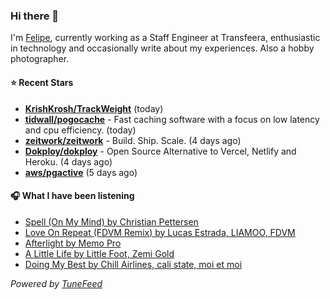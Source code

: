 ### Hi there 👋

I'm [Felipe](https://felipevm.com), currently working as a Staff Engineer at Transfeera, enthusiastic in technology and occasionally write about my experiences. Also a hobby photographer.

#### ⭐ Recent Stars
- **[KrishKrosh/TrackWeight](https://github.com/KrishKrosh/TrackWeight)** (today)
- **[tidwall/pogocache](https://github.com/tidwall/pogocache)** - Fast caching software with a focus on low latency and cpu efficiency. (today)
- **[zeitwork/zeitwork](https://github.com/zeitwork/zeitwork)** - Build. Ship. Scale. (4 days ago)
- **[Dokploy/dokploy](https://github.com/Dokploy/dokploy)** - Open Source Alternative to Vercel, Netlify and Heroku. (4 days ago)
- **[aws/pgactive](https://github.com/aws/pgactive)** (5 days ago)

#### 🎧 What I have been listening
- [Spell (On My Mind) by Christian Pettersen](https://open.spotify.com/track/62epsZMhVkC32F7Pen7m9W)
- [Love On Repeat (FDVM Remix) by Lucas Estrada, LIAMOO, FDVM](https://open.spotify.com/track/2z1CJZSgyrJwxpoX1aVUtc)
- [Afterlight by Memo Pro](https://open.spotify.com/track/2tB9bq9PlMJIQ44YBjyLSM)
- [A Little Life by Little Foot, Zemi Gold](https://open.spotify.com/track/0F4mAm9xxTxcbfOH8PkltL)
- [Doing My Best by Chill Airlines, cali state, moi et moi](https://open.spotify.com/track/5qv7YeZIOMEhnAGimuEuYk)

_Powered by [TuneFeed](https://tunefeed.app?ref=github.com)_
